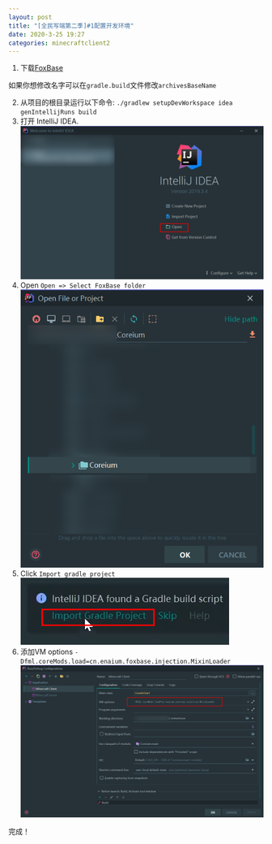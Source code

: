 ```yaml
---
layout: post
title: "[全民写端第二季]#1配置开发环境"
date: 2020-3-25 19:27
categories: minecraftclient2
---
```


1. 下载[FoxBase]("https://github.com/Enaium/FoxBase/tree/1.8.9-Forge-Example")

如果你想修改名字可以在`gradle.build`文件修改`archivesBaseName`

2. 从项目的根目录运行以下命令:
`./gradlew setupDevWorkspace idea genIntellijRuns build`
3. 打开 IntelliJ IDEA.
![img](/assets/minecraftclient2/1-1.png)
4. Open `Open => Select FoxBase folder`
![img](/assets/minecraftclient2/1-2.png)
5. Click `Import gradle project`
![img](/assets/minecraftclient2/1-3.png)
6. 添加VM options `-Dfml.coreMods.load=cn.enaium.foxbase.injection.MixinLoader`
![img](/assets/minecraftclient2/1-4.png)


完成！